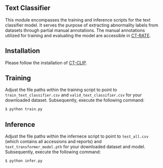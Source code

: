 ## Text Classifier

This module encompasses the training and inference scripts for the text classifier model. It serves the purpose of extracting abnormality labels from datasets through partial manual annotations. The manual annotations utilized for training and evaluating the model are accessible in [CT-RATE](https://huggingface.co/datasets/ibrahimhamamci/CT-RATE).

## Installation

Please follow the installation of [CT-CLIP](.).

## Training

Adjust the file paths within the training script to point to `train_text_classifier.csv` and `valid_text_classifier.csv` for your downloaded dataset. Subsequently, execute the following command:

```bash
$ python train.py
```

## Inference

Adjust the file paths within the infernece script to point to `test_all.csv` (which contains all accessions and reports) and `text_transformer_model.pth` for your downloaded dataset and model. Subsequently, execute the following command:

```bash
$ python infer.py
```
